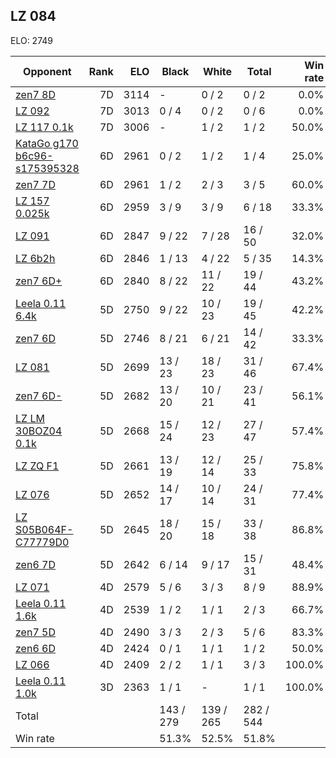## LZ 084 ##

ELO: 2749

Opponent | Rank | ELO | Black | White | Total | Win rate
---------|-----:|----:|-------|-------|-------|-------:
[zen7 8D](zen7%208D.md) | 7D | 3114 | - | 0 / 2 | 0 / 2 | 0.0%
[LZ 092](LZ%20092.md) | 7D | 3013 | 0 / 4 | 0 / 2 | 0 / 6 | 0.0%
[LZ 117 0.1k](LZ%20117%200.1k.md) | 7D | 3006 | - | 1 / 2 | 1 / 2 | 50.0%
[KataGo g170 b6c96-s175395328](KataGo%20g170%20b6c96-s175395328.md) | 6D | 2961 | 0 / 2 | 1 / 2 | 1 / 4 | 25.0%
[zen7 7D](zen7%207D.md) | 6D | 2961 | 1 / 2 | 2 / 3 | 3 / 5 | 60.0%
[LZ 157 0.025k](LZ%20157%200.025k.md) | 6D | 2959 | 3 / 9 | 3 / 9 | 6 / 18 | 33.3%
[LZ 091](LZ%20091.md) | 6D | 2847 | 9 / 22 | 7 / 28 | 16 / 50 | 32.0%
[LZ 6b2h](LZ%206b2h.md) | 6D | 2846 | 1 / 13 | 4 / 22 | 5 / 35 | 14.3%
[zen7 6D+](zen7%206D+.md) | 6D | 2840 | 8 / 22 | 11 / 22 | 19 / 44 | 43.2%
[Leela 0.11 6.4k](Leela%200.11%206.4k.md) | 5D | 2750 | 9 / 22 | 10 / 23 | 19 / 45 | 42.2%
[zen7 6D](zen7%206D.md) | 5D | 2746 | 8 / 21 | 6 / 21 | 14 / 42 | 33.3%
[LZ 081](LZ%20081.md) | 5D | 2699 | 13 / 23 | 18 / 23 | 31 / 46 | 67.4%
[zen7 6D-](zen7%206D-.md) | 5D | 2682 | 13 / 20 | 10 / 21 | 23 / 41 | 56.1%
[LZ LM 30BOZ04 0.1k](LZ%20LM%2030BOZ04%200.1k.md) | 5D | 2668 | 15 / 24 | 12 / 23 | 27 / 47 | 57.4%
[LZ ZQ F1](LZ%20ZQ%20F1.md) | 5D | 2661 | 13 / 19 | 12 / 14 | 25 / 33 | 75.8%
[LZ 076](LZ%20076.md) | 5D | 2652 | 14 / 17 | 10 / 14 | 24 / 31 | 77.4%
[LZ S05B064F-C77779D0](LZ%20S05B064F-C77779D0.md) | 5D | 2645 | 18 / 20 | 15 / 18 | 33 / 38 | 86.8%
[zen6 7D](zen6%207D.md) | 5D | 2642 | 6 / 14 | 9 / 17 | 15 / 31 | 48.4%
[LZ 071](LZ%20071.md) | 4D | 2579 | 5 / 6 | 3 / 3 | 8 / 9 | 88.9%
[Leela 0.11 1.6k](Leela%200.11%201.6k.md) | 4D | 2539 | 1 / 2 | 1 / 1 | 2 / 3 | 66.7%
[zen7 5D](zen7%205D.md) | 4D | 2490 | 3 / 3 | 2 / 3 | 5 / 6 | 83.3%
[zen6 6D](zen6%206D.md) | 4D | 2424 | 0 / 1 | 1 / 1 | 1 / 2 | 50.0%
[LZ 066](LZ%20066.md) | 4D | 2409 | 2 / 2 | 1 / 1 | 3 / 3 | 100.0%
[Leela 0.11 1.0k](Leela%200.11%201.0k.md) | 3D | 2363 | 1 / 1 | - | 1 / 1 | 100.0%
Total | | | 143 / 279 | 139 / 265 | 282 / 544 | 
Win rate| | | 51.3% | 52.5% | 51.8% | 
